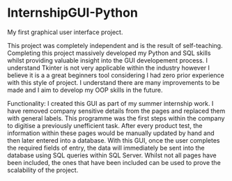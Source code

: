 # InternshipGUI-Python

My first graphical user interface project.

This project was completely independent and is the result of self-teaching. Completing this project massively developed my Python and SQL skills whilst providing valuable insight into the GUI developement process. I understand Tkinter is not very applicable within the industry however I believe it is a a great beginners tool considering I had zero prior experience with this style of project. I understand there are many improvements to be made and I aim to develop my OOP skills in the future. 


Functionality:
I created this GUI as part of my summer internship work. I have removed company sensitive details from the pages and replaced them with general labels.
This programme was the first steps within the company to digitise a previously unefficient task. After every product test, the information within these pages would be manually updated by hand and then later entered into a database. With this GUI, once the user completes the required fields of entry, the data will immediately be sent into the database using SQL queries within SQL Server. Whilst not all pages have been included, the ones that have been included can be used to prove the scalability of the project. 
